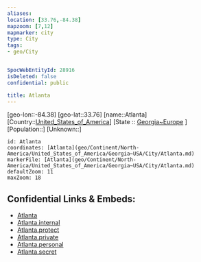 ```yaml
---
aliases: 
location: [33.76,-84.38]
mapzoom: [7,12] 
mapmarker: city 
type: City
tags:
- geo/City


SpocWebEntityId: 28916
isDeleted: false
confidential: public

title: Atlanta
---
```

[geo-lon::-84.38]
[geo-lat::33.76]
[name::Atlanta]
[Country::[United_States_of_America](geo/Continent/North-America/United_States_of_America.md)]
[State :: [Georgia~Europe](geo/Continent/Europe/Georgia~Europe.md) ]
[Population::]
[Unknown::]


```leaflet
id: Atlanta
coordinates: [Atlanta](geo/Continent/North-America/United_States_of_America/Georgia~USA/City/Atlanta.md)
markerFile: [Atlanta](geo/Continent/North-America/United_States_of_America/Georgia~USA/City/Atlanta.md)
defaultZoom: 11 
maxZoom: 18
```


## Confidential Links & Embeds: 
- [Atlanta](../../../../../../../_public/geo/Continent/North-America/United_States_of_America/Georgia~USA/City/Atlanta.md) 
- [Atlanta.internal](../../../../../../../_internal/geo/Continent/North-America/United_States_of_America/Georgia~USA/City/Atlanta.internal.md) 
- [Atlanta.protect](../../../../../../../_protect/geo/Continent/North-America/United_States_of_America/Georgia~USA/City/Atlanta.protect.md) 
- [Atlanta.private](../../../../../../../_private/geo/Continent/North-America/United_States_of_America/Georgia~USA/City/Atlanta.private.md) 
- [Atlanta.personal](../../../../../../../_personal/geo/Continent/North-America/United_States_of_America/Georgia~USA/City/Atlanta.personal.md) 
- [Atlanta.secret](../../../../../../../_secret/geo/Continent/North-America/United_States_of_America/Georgia~USA/City/Atlanta.secret.md) 
